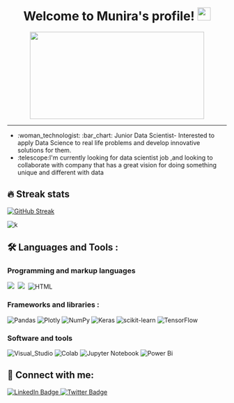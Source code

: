 <h1 align ="center">
Welcome to Munira's profile! 
<img src="https://media.giphy.com/media/hvRJCLFzcasrR4ia7z/giphy.gif" width="30px"/>
</h1>


<div id="header" align="center">
  <img src="https://media.giphy.com/media/hpXdHPfFI5wTABdDx9/giphy.gif" width="400"height="200"/>
</div>



_____________________________________________________________________________________________________

<ul>

<li> :woman_technologist: :bar_chart:  Junior Data Scientist- Interested to apply Data Science to real life problems and develop innovative solutions for them.

<li> :telescope:I'm currently looking for data scientist job ,and looking to collaborate with company that has a great vision for doing something unique and different                  with data 




</ul>  






## 	:fire: Streak stats 

 [![GitHub Streak]( https://github-readme-streak-stats.herokuapp.com/?user=MuniraAlzhrani&theme=dark&background=000000)](https://git.io/streak-stats)


<div id="badges" align="left">
  

  ![k](https://komarev.com/ghpvc/?username=MuniraAlzhrani&color=green)


 </a>
</div>

## :hammer_and_wrench: Languages and Tools :

### Programming and markup languages
 <img src ="https://img.shields.io/badge/Python-3776AB?style=for-the-badge&logo=python&logoColor=white" >&nbsp;
 <img src ="https://img.shields.io/badge/SQLite-07405E?style=for-the-badge&logo=sqlite&logoColor=white" >&nbsp;
 ![HTML](https://img.shields.io/badge/html-%23E34F26.svg?style=for-the-badge&logo=html5&logoColor=white)
### Frameworks and libraries : 
![Pandas](https://img.shields.io/badge/pandas-%23150458.svg?style=for-the-badge&logo=pandas&logoColor=white)
![Plotly](https://img.shields.io/badge/Plotly-%233F4F75.svg?style=for-the-badge&logo=plotly&logoColor=white)
![NumPy](https://img.shields.io/badge/numpy-%23013243.svg?style=for-the-badge&logo=numpy&logoColor=white)
![Keras](https://img.shields.io/badge/Keras-%23D00000.svg?style=for-the-badge&logo=Keras&logoColor=white)
![scikit-learn](https://img.shields.io/badge/scikit--learn-%23F7931E.svg?style=for-the-badge&logo=scikit-learn&logoColor=white)
![TensorFlow](https://img.shields.io/badge/TensorFlow-%23FF6F00.svg?style=for-the-badge&logo=TensorFlow&logoColor=white)
### Software and tools
![Visual_Studio](https://img.shields.io/badge/Visual_Studio-5C2D91?style=for-the-badge&logo=visual%20studio&logoColor=white)
![Colab](https://img.shields.io/badge/Colab-F9AB00?style=for-the-badge&logo=googlecolab&color=525252)
![Jupyter Notebook](https://img.shields.io/badge/jupyter-%23FA0F00.svg?style=for-the-badge&logo=jupyter&logoColor=white)
![Power Bi](https://img.shields.io/badge/power_bi-F2C811?style=for-the-badge&logo=powerbi&logoColor=black)

## :handshake: Connect with me:

<div id="badges" align="left">
  <a href="https://www.linkedin.com/in/munirah-alzhrani-a24b7a195">
    <img src="https://img.shields.io/badge/LinkedIn-blue?style=for-the-badge&logo=linkedin&logoColor=white" alt="LinkedIn Badge"/>
  </a>
 
  <a href="https://twitter.com/Munira98__">
    <img src="https://img.shields.io/badge/Twitter-blue?style=for-the-badge&logo=twitter&logoColor=white" alt="Twitter Badge"/>

</div>

